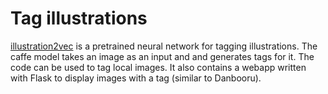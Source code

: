 # Tag illustrations

[illustration2vec](http://illustration2vec.net) is a pretrained neural network for tagging illustrations. The caffe model takes an image as an input and and generates tags for it. The code can be used to tag local images. It also contains a webapp written with Flask to display images with a tag (similar to Danbooru).
